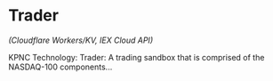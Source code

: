 # Trader

*(Cloudflare Workers/KV, IEX Cloud API)*

KPNC Technology: Trader: A trading sandbox that is comprised of the NASDAQ-100 components...
